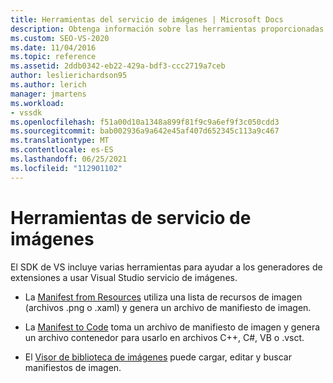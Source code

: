 ```yaml
---
title: Herramientas del servicio de imágenes | Microsoft Docs
description: Obtenga información sobre las herramientas proporcionadas en el SDK de Visual Studio que pueden ayudarle a crear extensiones mediante el servicio Visual Studio imagen.
ms.custom: SEO-VS-2020
ms.date: 11/04/2016
ms.topic: reference
ms.assetid: 2ddb0342-eb22-429a-bdf3-ccc2719a7ceb
author: leslierichardson95
ms.author: lerich
manager: jmartens
ms.workload:
- vssdk
ms.openlocfilehash: f51a00d10a1348a899f81f9c9a6ef9f3c050cdd3
ms.sourcegitcommit: bab002936a9a642e45af407d652345c113a9c467
ms.translationtype: MT
ms.contentlocale: es-ES
ms.lasthandoff: 06/25/2021
ms.locfileid: "112901102"
---
```

# <a name="image-service-tools"></a>Herramientas de servicio de imágenes
El SDK de VS incluye varias herramientas para ayudar a los generadores de extensiones a usar Visual Studio servicio de imágenes.

- La [Manifest from Resources](../../extensibility/internals/manifest-from-resources.md) utiliza una lista de recursos de imagen (archivos .png o .xaml) y genera un archivo de manifiesto de imagen.

- La [Manifest to Code](../../extensibility/internals/manifest-to-code.md) toma un archivo de manifiesto de imagen y genera un archivo contenedor para usarlo en archivos C++, C#, VB o .vsct.

- El [Visor de biblioteca de imágenes](../../extensibility/internals/image-library-viewer.md) puede cargar, editar y buscar manifiestos de imagen.
